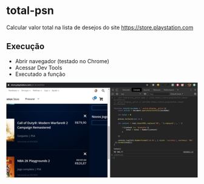 # total-psn
Calcular valor total na lista de desejos do site https://store.playstation.com

## Execução

- Abrir navegador (testado no Chrome)
- Acessar Dev Tools
- Executado a função

<img src="./print.JPG" alt="print.JPG">
